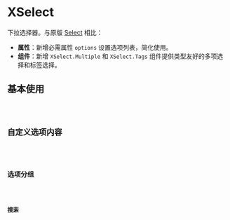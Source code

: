# XSelect

下拉选择器。与原版 [Select](https://ant.design/components/select-cn/) 相比：

- **属性**：新增必需属性 `options` 设置选项列表，简化使用。
- **组件**：新增 `XSelect.Multiple` 和 `XSelect.Tags` 组件提供类型友好的多项选择和标签选择。


## 基本使用

<code src="./codes/basic.tsx" />


## 自定义选项内容

<code src="./codes/option.tsx" />


## 选项分组

<code src="./codes/group.tsx" />


## 搜索

<code src="./codes/search.tsx" />
